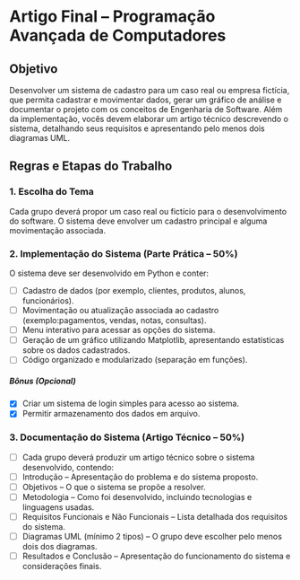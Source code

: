 # Artigo Final – Programação Avançada de Computadores
## Objetivo
Desenvolver um sistema de cadastro para um caso real ou empresa fictícia, que permita cadastrar e movimentar dados, gerar um gráfico de análise e documentar o projeto com os conceitos de Engenharia de Software. Além da implementação, vocês devem elaborar um artigo técnico descrevendo o sistema, detalhando seus requisitos e apresentando pelo menos dois diagramas UML.

## Regras e Etapas do Trabalho
### 1. Escolha do Tema

Cada grupo deverá propor um caso real ou fictício para o desenvolvimento do software. O sistema deve envolver um cadastro principal e alguma movimentação associada.

### 2. Implementação do Sistema (Parte Prática – 50%)

O sistema deve ser desenvolvido em Python e conter:

- [ ] Cadastro de dados (por exemplo, clientes, produtos, alunos, funcionários).
- [ ] Movimentação ou atualização associada ao cadastro (exemplo:pagamentos, vendas, notas, consultas).
- [ ] Menu interativo para acessar as opções do sistema.
- [ ] Geração de um gráfico utilizando Matplotlib, apresentando estatísticas sobre os dados cadastrados.
- [ ] Código organizado e modularizado (separação em funções).
##### Bônus (Opcional)
- [x] Criar um sistema de login simples para acesso ao sistema.
- [x] Permitir armazenamento dos dados em arquivo.

### 3. Documentação do Sistema (Artigo Técnico – 50%)

- [ ] Cada grupo deverá produzir um artigo técnico sobre o sistema desenvolvido, contendo:
- [ ] Introdução – Apresentação do problema e do sistema proposto.
- [ ] Objetivos – O que o sistema se propõe a resolver.
- [ ] Metodologia – Como foi desenvolvido, incluindo tecnologias e linguagens usadas.
- [ ] Requisitos Funcionais e Não Funcionais – Lista detalhada dos requisitos do sistema.
- [ ] Diagramas UML (mínimo 2 tipos) – O grupo deve escolher pelo menos dois dos diagramas.
- [ ] Resultados e Conclusão – Apresentação do funcionamento do sistema e considerações finais.